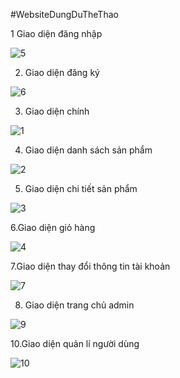 #WebsiteDungDuTheThao

1 Giao diện đăng nhập

![5](https://user-images.githubusercontent.com/93043199/146518170-f8d4695f-abb8-4b25-b1c2-5d0899e2b998.png)

2. Giao diện đăng ký

![6](https://user-images.githubusercontent.com/93043199/146518218-b2a911e1-b21f-4177-970a-7541ecd3ad23.png)

3. Giao diện chính

![1](https://user-images.githubusercontent.com/93043199/146517723-45c64d03-03db-4fba-bcdb-255289fa057a.png)

4. Giao diện danh sách sản phẩm

![2](https://user-images.githubusercontent.com/93043199/146517956-8a0f3dbf-36f7-432d-bf44-c6020bb5ae0d.png)

5. Giao diện chi tiết sản phẩm

![3](https://user-images.githubusercontent.com/93043199/146518055-cc9ff936-ae29-4c1c-9797-038d3d7fb6bb.png)

6.Giao diện giỏ hàng

![4](https://user-images.githubusercontent.com/93043199/146518096-5a6eed5c-70fb-4190-b19b-533e8e29e380.png)

7.Giao diện thay đổi thông tin tài khoản

![7](https://user-images.githubusercontent.com/93043199/146518285-f2b1e506-b1f5-4ca1-af52-6e89df13dbec.png)

8. Giao diện trang chủ admin 

![9](https://user-images.githubusercontent.com/93043199/146518380-1be4842d-4843-4289-a621-ab1f0fd308e6.png)

10.Giao diện quản lí người dùng

![10](https://user-images.githubusercontent.com/93043199/146518450-0a8b0e7b-4cc3-48c6-9ebd-9ff0768b3c2e.png)
